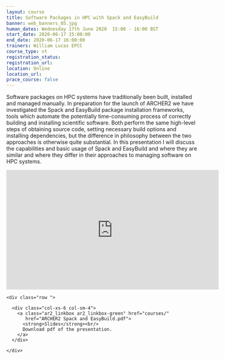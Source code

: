 ```yaml
---
layout: course
title: Software Packages in HPC with Spack and EasyBuild
banner: web_banners_05.jpg
human_dates: Wednesday 17th June 2020  15:00 - 16:00 BST
start_date: 2020-06-17 15:00:00
end_date: 2020-06-17 16:00:00
trainers: William Lucas EPCC
course_type: vt
registration_status:
registration_url:
location: Online
location_url:
prace_course: false
---
```


Software packages on HPC systems have traditionally been built, installed and managed manually. In preparation for the launch of ARCHER2 we have investigated the Spack and EasyBuild package installation frameworks, tools which automate the potentially time-consuming process of correctly building and installing scientific software. Both perform the same high-level steps of obtaining source code, setting necessary build options and installing dependencies, but the difference in philosophy between the two approaches is otherwise quite substantial. In this presentation I will discuss the capabilities and basic usage of Spack and EasyBuild and where they are similar and where they differ in their approaches to managing software on HPC systems.





<section id="service">

<!--
  <div class="row ">	

      <div class="col-xs-6 col-sm-4">
        <a class="ar2_linkbox ar2_linkbox-teal" 
          href="https://eu.bbcollab.com/guest/a2ec96dc8005485a9864d214a01d889e">
          <strong>Join Session</strong><br/>
          Join this online session in your browser
        </a>
      </div>

      <div class="col-xs-6 col-sm-4">
        <a class="ar2_linkbox ar2_linkbox-green" href="courses/"
           href="myevents.ics">
          <strong>Add to Calendar</strong><br/>
          Download ICS file to add this event to your calendar complete with join link
        </a>
      </div>

											
    </div>


-->





<div>

<iframe  title="Video" width="560" height="315" src="https://www.youtube.com/embed/Uaw5-L7BMtM" frameborder="0" allow="accelerometer; autoplay; encrypted-media; gyroscope; picture-in-picture" allowfullscreen></iframe>

</div>





<section id="service">
  <div class="container">


    <div class="row ">	

<!--

      <div class="col-xs-6 col-sm-4">
        <a class="ar2_linkbox ar2_linkbox-teal" href="  ">
          <strong>Transcript</strong><br/>
          Download a transcript of the video audio
        </a>
      </div>

-->

      <div class="col-xs-6 col-sm-4">
        <a class="ar2_linkbox ar2_linkbox-green" href="courses/"
           href="ARCHER2 Spack and EasyBuild.pdf">
          <strong>Slides</strong><br/>
          Download pdf of the presentation.
        </a>
      </div>
										
    </div>
  </div>
</section>

